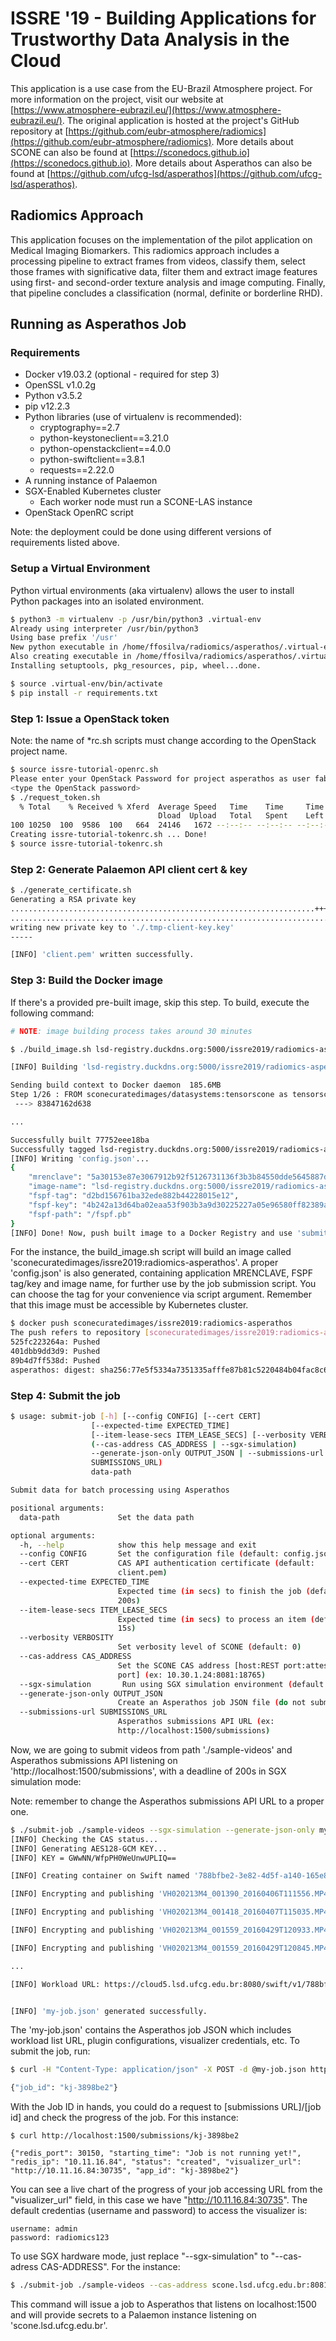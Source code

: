 # ISSRE '19 - Building Applications for Trustworthy Data Analysis in the Cloud

This application is a use case from the EU-Brazil Atmosphere project. For more information on the project, visit our website at [https://www.atmosphere-eubrazil.eu/](https://www.atmosphere-eubrazil.eu/). The original application is hosted at the project's GitHub repository at [https://github.com/eubr-atmosphere/radiomics](https://github.com/eubr-atmosphere/radiomics). More details about SCONE can also be found at [https://sconedocs.github.io](https://sconedocs.github.io). More details about Asperathos can also be found at [https://github.com/ufcg-lsd/asperathos](https://github.com/ufcg-lsd/asperathos).

## Radiomics Approach

This application focuses on the implementation of the pilot application on Medical Imaging Biomarkers. This radiomics approach includes a processing pipeline to extract frames from videos, classify them, select those frames with significative data, filter them and extract image features using first- and second-order texture analysis and image computing. Finally, that pipeline concludes a classification (normal, definite or borderline RHD). 

## Running as Asperathos Job

### Requirements

* Docker v19.03.2 (optional - required for step 3)
* OpenSSL v1.0.2g
* Python v3.5.2
* pip v12.2.3
* Python libraries (use of virtualenv is recommended): 
  * cryptography==2.7
  * python-keystoneclient==3.21.0
  * python-openstackclient==4.0.0
  * python-swiftclient==3.8.1
  * requests==2.22.0
* A running instance of Palaemon
* SGX-Enabled Kubernetes cluster
  * Each worker node must run a SCONE-LAS instance
* OpenStack OpenRC script

Note: the deployment could be done using different versions of requirements listed above.

### Setup a Virtual Environment

Python virtual environments (aka virtualenv) allows the user to install Python packages into an isolated environment.

```bash
$ python3 -m virtualenv -p /usr/bin/python3 .virtual-env
Already using interpreter /usr/bin/python3
Using base prefix '/usr'
New python executable in /home/ffosilva/radiomics/asperathos/.virtual-env/bin/python3
Also creating executable in /home/ffosilva/radiomics/asperathos/.virtual-env/bin/python
Installing setuptools, pkg_resources, pip, wheel...done.

$ source .virtual-env/bin/activate
$ pip install -r requirements.txt
```

### Step 1: Issue a OpenStack token

Note: the name of \*rc.sh scripts must change according to the OpenStack project name.

```bash
$ source issre-tutorial-openrc.sh
Please enter your OpenStack Password for project asperathos as user fabiosilva:
<type the OpenStack password>
$ ./request_token.sh
  % Total    % Received % Xferd  Average Speed   Time    Time     Time  Current
                                 Dload  Upload   Total   Spent    Left  Speed
100 10250  100  9586  100   664  24146   1672 --:--:-- --:--:-- --:--:-- 25818
Creating issre-tutorial-tokenrc.sh ... Done!
$ source issre-tutorial-tokenrc.sh
```

### Step 2: Generate Palaemon API client cert & key

```bash
$ ./generate_certificate.sh
Generating a RSA private key
....................................................................++++
.........................................................................................................................................................................................................................++++
writing new private key to './.tmp-client-key.key'
-----

[INFO] 'client.pem' written successfully.
```

### Step 3: Build the Docker image

If there's a provided pre-built image, skip this step. To build, execute the following command:

```bash
# NOTE: image building process takes around 30 minutes

$ ./build_image.sh lsd-registry.duckdns.org:5000/issre2019/radiomics-asperathos:latest

[INFO] Building 'lsd-registry.duckdns.org:5000/issre2019/radiomics-asperathos:latest' image...

Sending build context to Docker daemon  185.6MB
Step 1/26 : FROM sconecuratedimages/datasystems:tensorscone as tensorscone
 ---> 83847162d638

...

Successfully built 77752eee18ba
Successfully tagged lsd-registry.duckdns.org:5000/issre2019/radiomics-asperathos:latest
[INFO] Writing 'config.json'...
{
    "mrenclave": "5a30153e87e3067912b92f5126731136f3b3b84550dde5645887db356e0ae63d",
    "image-name": "lsd-registry.duckdns.org:5000/issre2019/radiomics-asperathos:latest",
    "fspf-tag": "d2bd156761ba32ede882b44228015e12",
    "fspf-key": "4b242a13d64ba02eaa53f903b3a9d30225227a05e96580ff82389a00b1ab8e1f",
    "fspf-path": "/fspf.pb"
}
[INFO] Done! Now, push built image to a Docker Registry and use 'submit-job' to create a job.
```

For the instance, the build\_image.sh script will build an image called 'sconecuratedimages/issre2019:radiomics-asperathos'. A proper 'config.json' is also generated, containing application MRENCLAVE, FSPF tag/key and image name, for further use by the job submission script. You can choose the tag for your convenience via script argument. Remember that this image must be accessible by Kubernetes cluster.

```bash
$ docker push sconecuratedimages/issre2019:radiomics-asperathos
The push refers to repository [sconecuratedimages/issre2019:radiomics-asperathos]
525fc223264a: Pushed 
401dbb9dd3d9: Pushed 
89b4d7ff538d: Pushed 
asperathos: digest: sha256:77e5f5334a7351335afffe87b81c5220484b04fac8c6436d044cda8c8cacb942 size: 954
```

### Step 4: Submit the job

```bash
$ usage: submit-job [-h] [--config CONFIG] [--cert CERT]
                  [--expected-time EXPECTED_TIME]
                  [--item-lease-secs ITEM_LEASE_SECS] [--verbosity VERBOSITY]
                  (--cas-address CAS_ADDRESS | --sgx-simulation)
                  --generate-json-only OUTPUT_JSON | --submissions-url
                  SUBMISSIONS_URL)
                  data-path

Submit data for batch processing using Asperathos

positional arguments:
  data-path             Set the data path

optional arguments:
  -h, --help            show this help message and exit
  --config CONFIG       Set the configuration file (default: config.json)
  --cert CERT           CAS API authentication certificate (default:
                        client.pem)
  --expected-time EXPECTED_TIME
                        Expected time (in secs) to finish the job (default:
                        200s)
  --item-lease-secs ITEM_LEASE_SECS
                        Expected time (in secs) to process an item (default:
                        15s)
  --verbosity VERBOSITY
                        Set verbosity level of SCONE (default: 0)
  --cas-address CAS_ADDRESS
                        Set the SCONE CAS address [host:REST port:attestation
                        port] (ex: 10.30.1.24:8081:18765)
  --sgx-simulation       Run using SGX simulation environment (default: False)
  --generate-json-only OUTPUT_JSON
                        Create an Asperathos job JSON file (do not submit)
  --submissions-url SUBMISSIONS_URL
                        Asperathos submissions API URL (ex:
                        http://localhost:1500/submissions)
```

Now, we are going to submit videos from path './sample-videos' and Asperathos submissions API listening on 'http://localhost:1500/submissions', with a deadline of 200s in SGX simulation mode:

Note: remember to change the Asperathos submissions API URL to a proper one.

```bash
$ ./submit-job ./sample-videos --sgx-simulation --generate-json-only my-job.json --expected-time 200
[INFO] Checking the CAS status...
[INFO] Generating AES128-GCM KEY...
[INFO] KEY = GWwNN/WfpPH0WeUnwUPLIQ==

[INFO] Creating container on Swift named '788bfbe2-3e82-4d5f-a140-165e8b24f192'

[INFO] Encrypting and publishing 'VH020213M4_001390_20160406T111556.MP4' (as '37b906c74d074b37a7a27bbd62534dae.mp4') on Swift

[INFO] Encrypting and publishing 'VH020213M4_001418_20160407T115035.MP4' (as '9eaa79df8eb24092a77f705b14bc9674.mp4') on Swift

[INFO] Encrypting and publishing 'VH020213M4_001559_20160429T120933.MP4' (as 'ebe27a99183944398dcd841abc29fb6c.mp4') on Swift

[INFO] Encrypting and publishing 'VH020213M4_001559_20160429T120845.MP4' (as '7be37296568d4880a49c1f8047787e62.mp4') on Swift

...

[INFO] Workload URL: https://cloud5.lsd.ufcg.edu.br:8080/swift/v1/788bfbe2-3e82-4d5f-a140-165e8b24f192/workload.txt


[INFO] 'my-job.json' generated successfully.
```

The 'my-job.json' contains the Asperathos job JSON which includes workload list URL, plugin configurations, visualizer credentials, etc. To submit the job, run:

```bash
$ curl -H "Content-Type: application/json" -X POST -d @my-job.json http://localhost:1500/submissions

{"job_id": "kj-3898be2"}
```

With the Job ID in hands, you could do a request to [submissions URL]/[job id] and check the progress of the job. For this instance:

```
$ curl http://localhost:1500/submissions/kj-3898be2

{"redis_port": 30150, "starting_time": "Job is not running yet!", "redis_ip": "10.11.16.84", "status": "created", "visualizer_url": "http://10.11.16.84:30735", "app_id": "kj-3898be2"}
```

You can see a live chart of the progress of your job accessing URL from the "visualizer_url" field, in this case we have "http://10.11.16.84:30735". The default credentias (username and password) to access the visualizer is:
```
username: admin
password: radiomics123
```

To use SGX hardware mode, just replace "--sgx-simulation" to "--cas-adress CAS-ADDRESS". For the instance:

```bash
$ ./submit-job ./sample-videos --cas-address scone.lsd.ufcg.edu.br:8081:18765 --submissions-url http://localhost:1500/submissions
```

This command will issue a job to Asperathos that listens on localhost:1500 and will provide secrets to a Palaemon instance listening on 'scone.lsd.ufcg.edu.br'.
